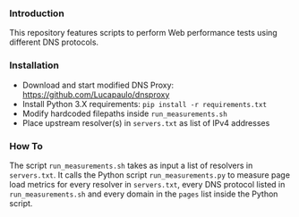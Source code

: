 ### Introduction
This repository features scripts to perform Web performance tests using different DNS protocols.
### Installation
- Download and start modified DNS Proxy: https://github.com/Lucapaulo/dnsproxy
- Install Python 3.X requirements: `pip install -r requirements.txt`
- Modify hardcoded filepaths inside `run_measurements.sh`
- Place upstream resolver(s) in `servers.txt` as list of IPv4 addresses
### How To
The script `run_measurements.sh` takes as input a list of resolvers in `servers.txt`. It calls the
Python script `run_measurements.py` to measure page load metrics for every resolver in `servers.txt`,
every DNS protocol listed in `run_measurements.sh` and every domain in the `pages` list inside the 
Python script.